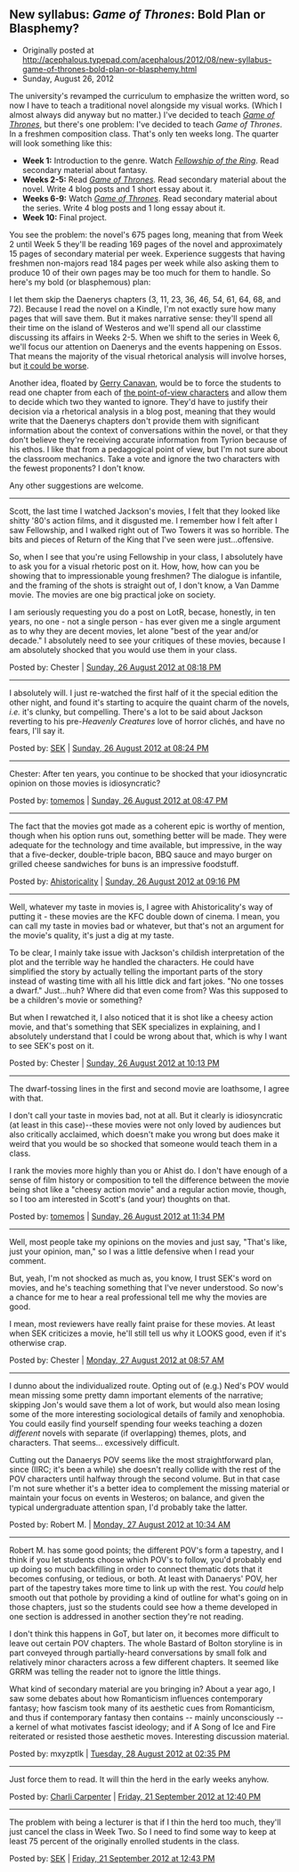 ## New syllabus: *Game of Thrones*: Bold Plan or Blasphemy?

 * Originally posted at http://acephalous.typepad.com/acephalous/2012/08/new-syllabus-game-of-thrones-bold-plan-or-blasphemy.html
 * Sunday, August 26, 2012

The university's revamped the curriculum to emphasize the written word, so now I have to teach a traditional novel alongside my visual works. (Which I almost always did anyway but no matter.) I've decided to teach [_Game of Thrones_](https://www.amazon.com/exec/obidos/ASIN/0553386794/diesekoschmar-20), but there's one problem: I've decided to teach _Game of Thrones_. In a freshmen composition class. That's only ten weeks long. The quarter will look something like this:

* **Week 1:** Introduction to the genre. Watch [_Fellowship of the Ring_](https://www.amazon.com/exec/obidos/ASIN/B000YMKBWG/diesekoschmar-20). Read secondary material about fantasy.
* **Weeks 2-5:** Read [_Game of Thrones_](https://www.amazon.com/exec/obidos/ASIN/0553386794/diesekoschmar-20)_._ Read secondary material about the novel. Write 4 blog posts and 1 short essay about it.
* **Weeks 6-9:** Watch [_Game of Thrones_](https://www.amazon.com/exec/obidos/ASIN/B007HJ84ZK/diesekoschmar-20). Read secondary material about the series. Write 4 blog posts and 1 long essay about it.
* **Week 10:** Final project.

You see the problem: the novel's 675 pages long, meaning that from Week 2 until Week 5 they'll be reading 169 pages of the novel and approximately 15 pages of secondary material per week. Experience suggests that having freshmen non-majors read 184 pages per week while also asking them to produce 10 of their own pages may be too much for them to handle. So here's my bold (or blasphemous) plan:

I let them skip the Daenerys chapters (3, 11, 23, 36, 46, 54, 61, 64, 68, and 72). Because I read the novel on a Kindle, I'm not exactly sure how many pages that will save them. But it makes narrative sense: they'll spend all their time on the island of Westeros and we'll spend all our classtime discussing its affairs in Weeks 2-5. When we shift to the series in Week 6, we'll focus our attention on Daenerys and the events happening on Essos. That means the majority of the visual rhetorical analysis will involve horses, but [it could be worse](http://www.lawyersgunsmoneyblog.com/2012/08/wrigley-co-uses-bestiality-to-sell-skittles).

Another idea, floated by [Gerry Canavan](http://gerrycanavan.wordpress.com/), would be to force the students to read one chapter from each of [the point-of-view characters](http://awoiaf.westeros.org/index.php/POV\_Character) and allow them to decide which two they wanted to ignore. They'd have to justify their decision via a rhetorical analysis in a blog post, meaning that they would write that the Daenerys chapters don't provide them with significant information about the context of conversations within the novel, or that they don't believe they're receiving accurate information from Tyrion because of his ethos. I like that from a pedagogical point of view, but I'm not sure about the classroom mechanics. Take a vote and ignore the two characters with the fewest proponents? I don't know.

Any other suggestions are welcome. 

* * *

Scott, the last time I watched Jackson's movies, I felt that they looked like shitty '80's action films, and it disgusted me. I remember how I felt after I saw Fellowship, and I walked right out of Two Towers it was so horrible. The bits and pieces of Return of the King that I've seen were just...offensive.

So, when I see that you're using Fellowship in your class, I absolutely have to ask you for a visual rhetoric post on it. How, how, how can you be showing that to impressionable young freshmen? The dialogue is infantile, and the framing of the shots is straight out of, I don't know, a Van Damme movie. The movies are one big practical joke on society. 

I am seriously requesting you do a post on LotR, becase, honestly, in ten years, no one - not a single person - has ever given me a single argument as to why they are decent movies, let alone "best of the year and/or decade." I absolutely need to see your critiques of these movies, because I am absolutely shocked that you would use them in your class. 

Posted by: Chester | [Sunday, 26 August 2012 at 08:18 PM](http://acephalous.typepad.com/acephalous/2012/08/new-syllabus-game-of-thrones-bold-plan-or-blasphemy.html?cid=6a00d8341c2df453ef017c317d2346970b#comment-6a00d8341c2df453ef017c317d2346970b)

* * *

I absolutely will. I just re-watched the first half of it the special edition the other night, and found it's starting to acquire the quaint charm of the novels, _i.e._ it's clunky, but compelling. There's a lot to be said about Jackson reverting to his pre-_Heavenly Creatures_ love of horror clichés, and have no fears, I'll say it.

Posted by: [SEK](http://acephalous.typepad.com/) | [Sunday, 26 August 2012 at 08:24 PM](http://acephalous.typepad.com/acephalous/2012/08/new-syllabus-game-of-thrones-bold-plan-or-blasphemy.html?cid=6a00d8341c2df453ef017617742b8a970c#comment-6a00d8341c2df453ef017617742b8a970c)

* * *

Chester: After ten years, you continue to be shocked that your idiosyncratic opinion on those movies is idiosyncratic?

Posted by: [tomemos](http://tomemos.wordpress.com) | [Sunday, 26 August 2012 at 08:47 PM](http://acephalous.typepad.com/acephalous/2012/08/new-syllabus-game-of-thrones-bold-plan-or-blasphemy.html?cid=6a00d8341c2df453ef017617743ff6970c#comment-6a00d8341c2df453ef017617743ff6970c)

* * *

The fact that the movies got made as a coherent epic is worthy of mention, though when his option runs out, something better will be made. They were adequate for the technology and time available, but impressive, in the way that a five-decker, double-triple bacon, BBQ sauce and mayo burger on grilled cheese sandwiches for buns is an impressive foodstuff.

Posted by: [Ahistoricality](http://ahistoricality.blogspot.com) | [Sunday, 26 August 2012 at 09:16 PM](http://acephalous.typepad.com/acephalous/2012/08/new-syllabus-game-of-thrones-bold-plan-or-blasphemy.html?cid=6a00d8341c2df453ef0176177459c1970c#comment-6a00d8341c2df453ef0176177459c1970c)

* * *

Well, whatever my taste in movies is, I agree with Ahistoricality's way of putting it - these movies are the KFC double down of cinema. I mean, you can call my taste in movies bad or whatever, but that's not an argument for the movie's quality, it's just a dig at my taste. 

To be clear, I mainly take issue with Jackson's childish interpretation of the plot and the terrible way he handled the characters. He could have simplified the story by actually telling the important parts of the story instead of wasting time with all his little dick and fart jokes. "No one tosses a dwarf." Just...huh? Where did that even come from? Was this supposed to be a children's movie or something? 

But when I rewatched it, I also noticed that it is shot like a cheesy action movie, and that's something that SEK specializes in explaining, and I absolutely understand that I could be wrong about that, which is why I want to see SEK's post on it.

Posted by: Chester | [Sunday, 26 August 2012 at 10:13 PM](http://acephalous.typepad.com/acephalous/2012/08/new-syllabus-game-of-thrones-bold-plan-or-blasphemy.html?cid=6a00d8341c2df453ef017617748ec3970c#comment-6a00d8341c2df453ef017617748ec3970c)

* * *

The dwarf-tossing lines in the first and second movie are loathsome, I agree with that.

I don't call your taste in movies bad, not at all. But it clearly is idiosyncratic (at least in this case)--these movies were not only loved by audiences but also critically acclaimed, which doesn't make you wrong but does make it weird that you would be so shocked that someone would teach them in a class.

I rank the movies more highly than you or Ahist do. I don't have enough of a sense of film history or composition to tell the difference between the movie being shot like a "cheesy action movie" and a regular action movie, though, so I too am interested in Scott's (and your) thoughts on that.

Posted by: [tomemos](http://tomemos.wordpress.com) | [Sunday, 26 August 2012 at 11:34 PM](http://acephalous.typepad.com/acephalous/2012/08/new-syllabus-game-of-thrones-bold-plan-or-blasphemy.html?cid=6a00d8341c2df453ef01761774cda4970c#comment-6a00d8341c2df453ef01761774cda4970c)

* * *

Well, most people take my opinions on the movies and just say, "That's like, just your opinion, man," so I was a little defensive when I read your comment.

But, yeah, I'm not shocked as much as, you know, I trust SEK's word on movies, and he's teaching something that I've never understood. So now's a chance for me to hear a real professional tell me why the movies are good. 

I mean, most reviewers have really faint praise for these movies. At least when SEK criticizes a movie, he'll still tell us why it LOOKS good, even if it's otherwise crap. 

Posted by: Chester | [Monday, 27 August 2012 at 08:57 AM](http://acephalous.typepad.com/acephalous/2012/08/new-syllabus-game-of-thrones-bold-plan-or-blasphemy.html?cid=6a00d8341c2df453ef01761776995f970c#comment-6a00d8341c2df453ef01761776995f970c)

* * *

I dunno about the individualized route. Opting out of (e.g.) Ned's POV would mean missing some pretty damn important elements of the narrative; skipping Jon's would save them a lot of work, but would also mean losing some of the more interesting sociological details of family and xenophobia. You could easily find yourself spending four weeks teaching a dozen _different_ novels with separate (if overlapping) themes, plots, and characters. That seems... excessively difficult.

Cutting out the Danaerys POV seems like the most straightforward plan, since (IIRC; it's been a while) she doesn't really collide with the rest of the POV characters until halfway through the second volume. But in that case I'm not sure whether it's a better idea to complement the missing material or maintain your focus on events in Westeros; on balance, and given the typical undergraduate attention span, I'd probably take the latter.

Posted by: Robert M. | [Monday, 27 August 2012 at 10:34 AM](http://acephalous.typepad.com/acephalous/2012/08/new-syllabus-game-of-thrones-bold-plan-or-blasphemy.html?cid=6a00d8341c2df453ef017c317fea97970b#comment-6a00d8341c2df453ef017c317fea97970b)

* * *

Robert M. has some good points; the different POV's form a tapestry, and I think if you let students choose which POV's to follow, you'd probably end up doing so much backfilling in order to connect thematic dots that it becomes confusing, or tedious, or both. At least with Danaerys' POV, her part of the tapestry takes more time to link up with the rest. You _could_ help smooth out that pothole by providing a kind of outline for what's going on in those chapters, just so the students could see how a theme developed in one section is addressed in another section they're not reading. 

I don't think this happens in GoT, but later on, it becomes more difficult to leave out certain POV chapters. The whole Bastard of Bolton storyline is in part conveyed through partially-heard conversations by small folk and relatively minor characters across a few different chapters. It seemed like GRRM was telling the reader not to ignore the little things.

What kind of secondary material are you bringing in? About a year ago, I saw some debates about how Romanticism influences contemporary fantasy; how fascism took many of its aesthetic cues from Romanticism, and thus if contemporary fantasy then contains -- mainly unconsciously -- a kernel of what motivates fascist ideology; and if A Song of Ice and Fire reiterated or resisted those aesthetic moves. Interesting discussion material.

Posted by: mxyzptlk | [Tuesday, 28 August 2012 at 02:35 PM](http://acephalous.typepad.com/acephalous/2012/08/new-syllabus-game-of-thrones-bold-plan-or-blasphemy.html?cid=6a00d8341c2df453ef017c3185bfab970b#comment-6a00d8341c2df453ef017c3185bfab970b)

* * *

Just force them to read. It will thin the herd in the early weeks anyhow.   

Posted by: [Charli Carpenter](http://www.people.umass.edu/charli) | [Friday, 21 September 2012 at 12:40 PM](http://acephalous.typepad.com/acephalous/2012/08/new-syllabus-game-of-thrones-bold-plan-or-blasphemy.html?cid=6a00d8341c2df453ef017ee3ad05db970d#comment-6a00d8341c2df453ef017ee3ad05db970d)

* * *

The problem with being a lecturer is that if I thin the herd too much, they'll just cancel the class in Week Two. So I need to find some way to keep at least 75 percent of the originally enrolled students in the class.

Posted by: [SEK](http://acephalous.typepad.com/) | [Friday, 21 September 2012 at 12:43 PM](http://acephalous.typepad.com/acephalous/2012/08/new-syllabus-game-of-thrones-bold-plan-or-blasphemy.html?cid=6a00d8341c2df453ef017ee3ad08e9970d#comment-6a00d8341c2df453ef017ee3ad08e9970d)

